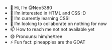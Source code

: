 - 👋 Hi, I’m @Neo5380
- 👀 I’m interested in HTML and CSS :D
- 🌱 I’m currently learning CSS! 
- 💞️ I’m looking to collaborate on nothing for now
- 📫 How to reach me not not available yet
- 😄 Pronouns: him/he/tree
- ⚡ Fun fact: pineapples are the GOAT

